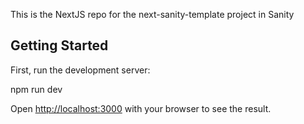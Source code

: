 This is the NextJS repo for the next-sanity-template project in Sanity

## Getting Started

First, run the development server:

npm run dev

Open [http://localhost:3000](http://localhost:3000) with your browser to see the result.
